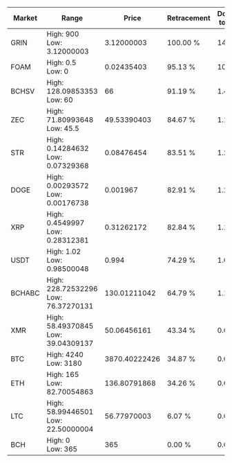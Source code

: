 | Market | Range | Price| Retracement | Doubles to 50% |
| --- | --- | --- | --- | --- |
| GRIN | High: 900<br />Low: 3.12000003 | 3.12000003 | 100.00 % | 144.73 |
| FOAM | High: 0.5<br />Low: 0 | 0.02435403 | 95.13 % | 10.27 |
| BCHSV | High: 128.09853353<br />Low: 60 | 66 | 91.19 % | 1.42 |
| ZEC | High: 71.80993648<br />Low: 45.5 | 49.53390403 | 84.67 % | 1.18 |
| STR | High: 0.14284632<br />Low: 0.07329368 | 0.08476454 | 83.51 % | 1.27 |
| DOGE | High: 0.00293572<br />Low: 0.00176738 | 0.001967 | 82.91 % | 1.20 |
| XRP | High: 0.4549997<br />Low: 0.28312381 | 0.31262172 | 82.84 % | 1.18 |
| USDT | High: 1.02<br />Low: 0.98500048 | 0.994 | 74.29 % | 1.01 |
| BCHABC | High: 228.72532296<br />Low: 76.37270131 | 130.01211042 | 64.79 % | 1.17 |
| XMR | High: 58.49370845<br />Low: 39.04309137 | 50.06456161 | 43.34 % | 0.00 |
| BTC | High: 4240<br />Low: 3180 | 3870.40222426 | 34.87 % | 0.00 |
| ETH | High: 165<br />Low: 82.70054863 | 136.80791868 | 34.26 % | 0.00 |
| LTC | High: 58.99446501<br />Low: 22.50000004 | 56.77970003 | 6.07 % | 0.00 |
| BCH | High: 0<br />Low: 365 | 365 | 0.00 % | 0.00 |
